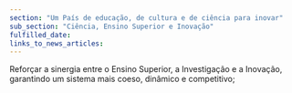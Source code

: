 ```yaml
---
section: "Um País de educação, de cultura e de ciência para inovar"
sub_section: "Ciência, Ensino Superior e Inovação"
fulfilled_date:
links_to_news_articles:
---
```


Reforçar a sinergia entre o Ensino Superior, a Investigação e a Inovação, garantindo um sistema mais coeso, dinâmico e competitivo;